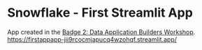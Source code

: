# Snowflake - First Streamlit App

App created in the [Badge 2: Data Application Builders Workshop](https://learn.snowflake.com/en/courses/uni-ess-dabw/).  
https://firstappapp-jii9rcocmjapucq4wzohqf.streamlit.app/
